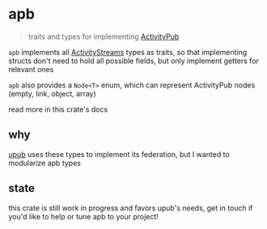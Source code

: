 # apb
> traits and types for implementing [ActivityPub](https://www.w3.org/TR/activitypub/)

`apb` implements all [ActivityStreams](https://www.w3.org/TR/activitystreams-core/) types as traits, so that implementing structs don't need to hold all possible fields, but only implement getters for relevant ones

`apb` also provides a `Node<T>` enum, which can represent ActivityPub nodes (empty, link, object, array)

read more in this crate's docs


## why
[upub](https://git.alemi.dev/upub.git) uses these types to implement its federation, but I wanted to modularize apb types

## state
this crate is still work in progress and favors upub's needs, get in touch if you'd like to help or tune apb to your project!
